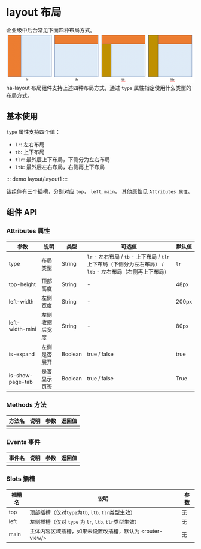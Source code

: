 # layout 布局

企业级中后台常见下面四种布局方式。
![](./.layout_images/布局类型示意图.png)
ha-layout 布局组件支持上述四种布局方式，通过 `type` 属性指定使用什么类型的布局方式。

## 基本使用

`type` 属性支持四个值：
- `lr`: 左右布局
- `tb`: 上下布局
- `tlr`: 最外层上下布局，下侧分为左右布局
- `ltb`: 最外层左右布局，右侧再上下布局

::: demo
layout/layout1
:::

该组件有三个插槽，分别对应 `top`， `left`, `main`。 其他属性见 `Attributes 属性`。

## 组件 API

### Attributes 属性

| 参数 | 说明 | 类型 | 可选值 | 默认值 |
|  ----  | ----  | ----  | ----  | ----  |
| type | 布局类型 | String | `lr` - 左右布局 / `tb` - 上下布局 / `tlr` 上下布局（下侧分为左右布局） / `ltb` - 左右布局（右侧再上下布局）  | `lr` |
| top-height | 顶部高度 |  String | - | 48px |
| left-width | 左侧宽度 |  String | - | 200px |
| left-width-mini | 左侧收缩后宽度 |  String | - | 80px |
| is-expand | 左侧是否展开 |  Boolean | true / false | true |
| is-show-page-tab | 是否显示页签 | Boolean | true / false | True |


### Methods 方法

| 方法名 | 说明 | 参数 | 返回值 |
|  ----  | ----  | ----  | ----  |
|  |  |  |  |

### Events 事件

| 事件名 | 说明 | 参数 | 返回值 |
|  ----  | ----  | ----  | ----  |
|  |  |  |  |

### Slots 插槽

| 插槽名 | 说明 | 参数 |
|  ----  | ----  | ----  |
| top | 顶部插槽（仅对`type`为`tb`, `ltb`, `tlr`类型生效） | 无 |
| left | 左侧插槽（仅对 `type` 为 `lr`, `ltb`, `tlr`类型生效） | 无 |
| main | 主体内容区域插槽，如果未设置改插槽，默认为 &lt;router-view/&gt; | 无 |

